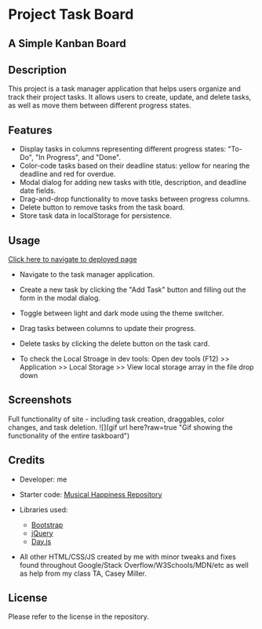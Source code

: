 # Project Task Board
## A Simple Kanban Board

## Description

This project is a task manager application that helps users organize and track their project tasks. It allows users to create, update, and delete tasks, as well as move them between different progress states.

## Features

- Display tasks in columns representing different progress states: "To-Do", "In Progress", and "Done".
- Color-code tasks based on their deadline status: yellow for nearing the deadline and red for overdue.
- Modal dialog for adding new tasks with title, description, and deadline date fields.
- Drag-and-drop functionality to move tasks between progress columns.
- Delete button to remove tasks from the task board.
- Store task data in localStorage for persistence.

## Usage

[Click here to navigate to deployed page](https://macbetthh.github.io/project_taskboard/)

- Navigate to the task manager application.
- Create a new task by clicking the "Add Task" button and filling out the form in the modal dialog.
- Toggle between light and dark mode using the theme switcher.
- Drag tasks between columns to update their progress.
- Delete tasks by clicking the delete button on the task card.

- To check the Local Stroage in dev tools: Open dev tools (F12) >> Application >> Local Storage >> View local storage array in the file drop down

## Screenshots

Full functionality of site - including task creation, draggables, color changes, and task deletion.
![](gif url here?raw=true "Gif showing the functionality of the entire taskboard") 

## Credits

- Developer: me

- Starter code: [Musical Happiness Repository](https://github.com/coding-boot-camp/musical-happiness)
- Libraries used:
  - [Bootstrap](https://getbootstrap.com/)
  - [jQuery](https://jquery.com/)
  - [Day.js](https://day.js.org/)
 
- All other HTML/CSS/JS created by me with minor tweaks and fixes found throughout Google/Stack Overflow/W3Schools/MDN/etc as well as help from my class TA, Casey Miller.

## License

Please refer to the license in the repository.
